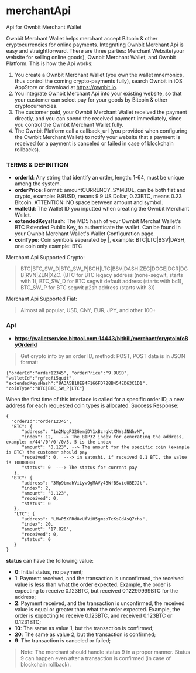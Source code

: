 # merchantApi
Api for Ownbit Merchant Wallet

Ownbit Merchant Wallet helps merchant accept Bitcoin & other cryptocurrencies for online payments. Integrating Ownbit Merchant Api is easy and straightforward. There are three parties: Merchant Website(your website for selling online goods), Ownbit Merchant Wallet, and Ownbit Platform. This is how the Api works:

1. You create a Ownbit Merchant Wallet (you own the wallet mnemonics, thus control the coming crypto-payments fully), search Ownbit in iOS AppStore or download at https://ownbit.io.
2. You integrate Ownbit Merchant Api into your existing website, so that your customer can select pay for your goods by Bitcoin & other cryptocurrencies.
3. The customer paid, your Ownbit Merchant Wallet received the payment directly, and you can spend the received payment immediately, since you control the Ownbit Merchant Wallet fully.
4. The Ownbit Platform call a callback_url (you provided when configuring the Ownbit Merchant Wallet) to notify your website that a payment is received (or a payment is canceled or failed in case of blockchain rollbacks).

### TERMS & DEFINITION

- **orderId**: Any string that identify an order, length: 1-64, must be unique among the system.
- **orderPrice**: Format: amountCURRENCY_SYMBOL, can be both fiat and crypto, example: 9.9USD, means 9.9 US Dollar, 0.23BTC, means 0.23 Bitcoin. ATTENTION: NO space between amount and symbol.
- **walletId**: The Wallet ID you inputted when creating the Ownbit Merchant Wallet.
- **extendedKeysHash**: The MD5 hash of your Ownbit Merchat Wallet's BTC Extended Public Key, to authenticate the wallet. Can be found in your Ownbit Merchant Wallet's Wallet Configuration page.
- **coinType**: Coin symbols separated by |, example: BTC|LTC|BSV|DASH, one coin only example: BTC

Merchant Api Supported Crypto: 
> BTC|BTC_SW_D|BTC_SW_P|BCH|LTC|BSV|DASH|ZEC|DOGE|DCR|DGB|RVN|ZEN|XZC. (BTC for BTC legacy address (none-segwit, starts with 1), BTC_SW_D for BTC segwit default address (starts with bc1), BTC_SW_P for BTC segwit p2sh address (starts with 3))

Merchant Api Supported Fiat: 
> Almost all popular, USD, CNY, EUR, JPY, and other 100+

### Api

- **https://walletservice.bittool.com:14443/bitbill/merchant/cryptoInfoByOrderId** 
> Get crypto info by an order ID, method: POST, POST data is in JSON format:

```
{"orderId":"order12345", "orderPrice":"9.9USD", "walletId":"rgfeqfi5quit", "extendedKeysHash":"8A3A5B18E94F166FD728B454ED63C1D1", "coinType":"BTC|BTC_SW_P|LTC"}
```

When the first time of this interface is called for a specific order ID, a new address for each requested coin types is allocated. Success Response:

```
{
  "orderId":"order12345", 
  "BTC": {
      "address": "1n2NpgP32GemjDY1xBcrgktXNYsJNNhvM",
      "index": 12,   --> The BIP32 index for generating the address, example: m/44'/0'/0'/0/5, 5 is the index
      "amount": "0.123", --> The amount for the specific coin (example is BTC) the customer should pay
      "received": 0,  ---> in satoshi, if received 0.1 BTC, the value is 10000000
      "status": 0  ---> The status for current pay
   },
  "BTC": {
      "address": "3Mp9bmahViLyw9gMAVy4BWfBSvieUBEJJt",
      "index": 2,
      "amount": "0.123",
      "received": 0,
      "status": 0 
   },
   "LTC": {
      "address": "LMwP5XFRd8vUfViH5gmzoTcKsCdAsQ7chs",
      "index": 20,
      "amount": "17.826",
      "received": 0,
      "status": 0 
   }
}
```

**status** can have the following value:
- **0**: Initial status, no payment;
- **1**: Payment received, and the transaction is unconfirmed, the received value is less than what the order expected. Example, the order is expecting to receive 0.123BTC, but received 0.12299999BTC for the address;
- **2**: Payment received, and the transaction is unconfirmed, the received value is equal or greater than what the order expected. Example, the order is expecting to receive 0.123BTC, and received 0.123BTC or 0.1231BTC;
- **10**: The same as value 1, but the transaction is confirmed;
- **20**: The same as value 2, but the transaction is confirmed;
- **9**: The transaction is canceled or failed;

> Note: The merchant should handle status 9 in a proper manner. Status 9 can happen even after a transaction is confirmed (in case of blockchain rollback).





